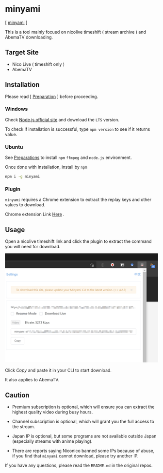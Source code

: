 # minyami

[ [minyami](https://github.com/Last-Order/Minyami) ]

This is a tool mainly focued on nicolive timeshift ( stream archive ) and AbemaTV downloading.

## Target Site

- Nico Live ( timeshift only )
- AbemaTV

## Installation

Please read [ [Preparation](/preparation/) ] before proceeding.

### Windows

Check [Node.js official site](https://nodejs.org/) and download the `LTS` version.

To check if installation is successful, type `npm version` to see if it returns value.

### Ubuntu

See [Preparations](/preparation/#node-js) to install `npm` `ffmpeg` and `node.js` environment.

Once done with installation, install by `npm`

```bash
npm i -g minyami
```

### Plugin

`minyami` requires a Chrome extension to extract the replay keys and other values to download.

Chrome extension Link [Here](https://chrome.google.com/webstore/detail/minyami/cgejkofhdaffiifhcohjdbbheldkiaed) .

## Usage

Open a nicolive timeshift link and click the plugin to extract the command you will need for download.

![Plugin](./minyami-0001.jpg)

Click _Copy_ and paste it in your CLI to start download.

It also applies to AbemaTV.

## Caution

- Premium subscription is optional, which will ensure you can extract the highest quality video during busy hours.

- Channel subscription is optional, which will grant you the full access to the stream.

- Japan IP is optional, but some programs are not available outside Japan (especially streams with anime playing).

- There are reports saying Niconico banned some IPs because of abuse, if you find that `minyami` cannot download, please try another IP.

If you have any questions, please read the `README.md` in the original repos.
